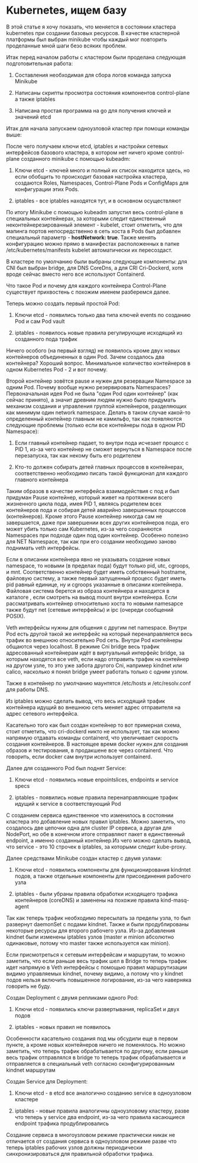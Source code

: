 # Kubernetes, ищем базу

В этой статье я хочу показать, что меняется в состоянии кластера kubernetes при создании базовых ресурсов. В качестве кластерной платформы был выбран minikube чтобы каждый мог повторить проделанные мной шаги безо всяких проблем.  

Итак перед началом работы с кластером были проделана следующая подготовительная работа:

1. Составления необходимая для сбора логов команда запуска Minikube
    
2. Написаны скрипты просмотра состояния компонентов control-plane а также iptables
    
3. Написана простая программа на go для получения ключей и значений etcd
    

Итак для начала запускаем одноузловой кластер при помощи команды выше:

После чего получаем ключи etcd, iptables и настройки сетевых интерфейсов базового кластера, в котором нет ничего кроме control-plane созданного minikube с помощью kubeadm:

1. Ключи etcd - ключей много и полный их список находится здесь, но если обобщить то происходит базовая настройка кластера, создаются Roles, Namespaces, Control-Plane Pods и ConfigMaps для конфигурации этих Pods.
    
2. iptables - все iptables находятся тут, и в основном осуществляют
    

По итогу Minikube с помощью kubeadm запустил весь control-plane в специальных контейнерах, за которыми следит единственный неконтейнерезированный элемент - kubelet, стоит отметить, что для мапинга портов непосредственно в сеть хоста в Pods был добавлен специальный параметр - **hostNetwork: true**. Также менять конфигурацию можно прямо в манифестах расположенных в папке /etc/kubernetes/manifests kubelet автоматически их пересоздаст.

В кластере по умолчанию были выбраны следующие компоненты: для CNI был выбран bridge, для DNS CoreDns, а для CRI Cri-Dockerd, хотя вроде сейчас вместо него все используют Containerd.

Что такое Pod и почему для каждого контейнера Control-Plane существует прихвостень с похожим именем разберемся далее.

Теперь можно создать первый простой Pod:

1. Ключи etcd - появились только два типа ключей events по созданию Pod и сам Pod vault
    
2. iptables - появилось новые правила регулирующие исходящий из созданного пода трафик
    

Ничего особого (на первый взгляд) не появилось кроме двух новых контейнеров объединенных в один Pod. Зачем создалось два контейнера? Хороший вопрос. Минимальное количество контейнеров в одном Kubernetes Pod - 2 и вот почему.

Второй контейнер зовётся pause и нужен для резервации Namespace за одним Pod. Почему вообще нужно резервировать Namespaces? Первоначальная идея Pod не была "один Pod один контейнер" (как сейчас принято), а значит древним людям нужно было придумать механизм создания и управления группой контейнеров, разделяющих как минимум один network namespace. Делать в таком случае какой-то определенный контейнер главным не камильфо, так как появляются следующие проблемы (только если все контейнеры пода в одном PID Namespace):

1. Если главный контейнер падает, то внутри пода исчезает процесс с PID 1, из-за чего контейнер не сможет вернуться в Namespace после перезапуска, так как некому быть его родителем
    
2. Кто-то должен собирать детей главных процессов в контейнерах, соответственно необходимо писать такой функционал для каждого главного контейнера
    

Таким образов в качестве интерфейса взаимодействия с под и был придуман Pause контейнер, который живет на протяжении всего жизненного цикла пода, имея PID 1, являясь родителем всех контейнеров пода и собирая детей аварийно завершенных процессов (контейнеров). Кроме этого Pause контейнер никогда сам не завершается, даже при завершении всех других контейнеров пода, его может убить только сам Kubernetes, из-за чего сохраняются Namespaces при подходе один под один контейнер. Особенно полезно для NET Namespace, так как при его создании необходимо заново поднимать veth интерфейсы.

Если в описании контейнера явно не указывать создание новых namespace, то новыми (в пределах пода) будут только pid, utc, cgroops, и mnt. Соответственно контейнер будет иметь собственный hostname, файловую систему, а также первый запущенный процесс будет иметь pid равный единице, ну и cgroops указанные в описании контейнера. Файловая система берется из образа контейнера и находится в каталоге , если смотреть на вывод mount внутри контейнера. Если рассматривать контейнер относительно хоста то новыми namesapce также будут net (сетевые интерфейсы) и ipc (очереди сообщений POSIX).

Veth интерфейсы нужны для общения с другим net namespace. Внутри Pod есть другой такой же интерфейс на который перенаправляется весь трафик во внешнюю относительно Pod сеть. Внутри Pod контейнеры общаются через localhost. В режиме Cni bridge весь трафик адресованный контейнерам идёт в виртуальный интерфейс bridge, за которым находятся все veth, если надо отправить трафик на контейнер на другом узле, то это уже забота другого Cni, например kindnet или calico, насколько я понял bridge умеет работать только с одним узлом.

Также в контейнер по умолчанию маунтятся /etc/hosts и /etc/resolv.conf для работы DNS.

Из iptables можно сделать вывод, что весь исходящий трафик контейнера идущий во внешнюю сеть меняет адрес отправителя на адрес сетевого интерфейса.

Касательно того как был создан контейнер то вот примерная схема, стоит отметить, что cri-dockerd никто не использует, так как можно напрямую отдавать команды containerd, что увеличивает скорость создания контейнеров. В настоящее время docker нужен для создания образов и тестирования, в продакшене все через containerd. Что говорить, если docker сам внутри использует containerd.

Далее для созданного Pod был поднят Service:

1. Ключи etcd - появились новые enpointslices, endpoints и service specs
    
2. iptables - появились новые правила перенаправляющие трафик идущий к service в соответствующий Pod
    

С созданием сервиса единственное что изменилось в состоянии кластера это добавление новых правил iptables. Можно заметить, что создалось две цепочки одна для cluster IP сервиса, а другая для NodePort, но обе в конечном итоге отправляют пакет в единственный endpoint, а именно созданный контейнер.Из чего можно сделать вывод, что service - это 10 строчек в iptables, за которыми следит kube-proxy.

Далее средствами Minikube создан кластер с двумя узлами:

1. Ключи etcd - появились компоненты для функционирования kindntet подов, а также отдельные компоненты для присоединения рабочего узла
    
2. iptables - были убраны правила обработки исходящего трафика контейнеров (coreDNS) и заменены на похожие правила kind-masq-agent
    

Так как теперь трафик необходимо пересылать за пределы узла, то был развернут daemonSet с подами kindnet. Также и были продублированы некоторые ресурсы для второго рабочего узла. Из-за добавления kindnet были изменены iptables узлов (master и minion абсолютно одинаковые, потому что master также используется как minion).

Если присмотреться к сетевым интерфейсам и маршрутам, то можно заметить, что если раньше весь трафик шел в Bridge то теперь трафик идет напрямую в Veth интерфейсы с помощью правил маршрутизации видимо управляемых kindnet, почему видимо, а потому что у kindnet подов нельзя включить повышенное логирование, из-за чего наверняка говорить не буду.

Создан Deployment с двумя репликами одного Pod:

1. Ключи etcd - появились ключи развертывания, replicaSet и двух подов
    
2. iptables - новых правил не появилось
    

Особенности касательно создания под мы обсудили еще в первом пункте, а кроме новых контейнеров ничего не поменялось. Но можно заметить, что теперь трафик обрабатывается по другому, если раньше весь трафик отправлялся в bridge то теперь трафик обрабатывается и отправляется в специальный veth согласно сконфигурированным kindnet маршрутам

Создан Service для Deployment:

1. Ключи etcd - в etcd все аналогично созданию service в одноузловом кластере
    
2. iptables - новые правила аналогичны одноузловому кластеру, разве что теперь у service два endpoint, из-за чего правила касающиеся endpoint трафика продублировались
    

Создание сервиса в многоузловом режиме практически никак не отличается от создания сервиса в одноузловом режиме разве что теперь iptables рабочих узлов должны периодически синхронизироваться для правильной обработки трафика.